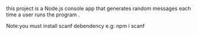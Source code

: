 this project is a  Node.js console app that generates random messages each time a user runs the program .


Note:you must install scanf debendency e.g: npm i scanf
